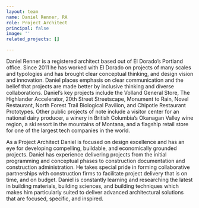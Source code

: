 ```yaml
---
layout: team
name: Daniel Renner, RA
role: Project Architect
principal: false
image: ''
related_projects: []

---
```

Daniel Renner is a registered architect based out of El Dorado’s Portland office. Since 2011 he has worked with El Dorado on projects of many scales and typologies and has brought clear conceptual thinking, and design vision and innovation. Daniel places emphasis on clear communication and the belief that projects are made better by inclusive thinking and diverse collaborations. Daniel’s key projects include the Volland General Store, The Highlander Accelerator, 20th Street Streetscape, Monument to Rain, Novel Restaurant, North Forest Trail Biological Pavilion, and Chipotle Restaurant Prototypes. Other public projects of note include a visitor center for an national dairy producer, a winery in British Columbia’s Okanagan Valley wine region, a ski resort in the mountains of Montana, and a flagship retail store for one of the largest tech companies in the world.

As a Project Architect Daniel is focused on design excellence and has an eye for developing compelling, buildable, and economically grounded projects. Daniel has experience delivering projects from the initial programming and conceptual phases to construction documentation and construction administration. He takes special pride in forming collaborative partnerships with construction firms to facilitate project delivery that is on time, and on budget. Daniel is constantly learning and researching the latest in building materials, building sciences, and building techniques which makes him particularly suited to deliver advanced architectural solutions that are focused, specific, and inspired.